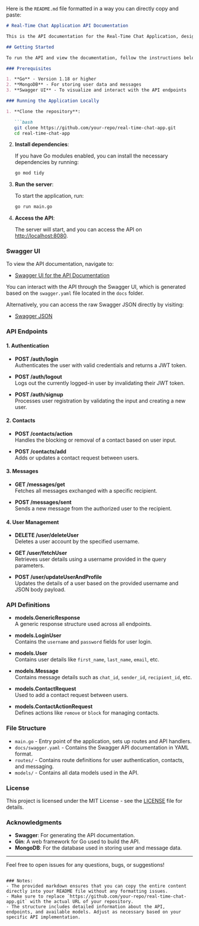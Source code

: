 Here is the `README.md` file formatted in a way you can directly copy and paste:

```markdown
# Real-Time Chat Application API Documentation

This is the API documentation for the Real-Time Chat Application, designed to facilitate user authentication, message handling, contact management, and user profile updates. The API follows the Swagger 2.0 specification.

## Getting Started

To run the API and view the documentation, follow the instructions below.

### Prerequisites

1. **Go** - Version 1.18 or higher
2. **MongoDB** - For storing user data and messages
3. **Swagger UI** - To visualize and interact with the API endpoints

### Running the Application Locally

1. **Clone the repository**:

   ```bash
   git clone https://github.com/your-repo/real-time-chat-app.git
   cd real-time-chat-app
   ```

2. **Install dependencies**:

   If you have Go modules enabled, you can install the necessary dependencies by running:

   ```bash
   go mod tidy
   ```

3. **Run the server**:

   To start the application, run:

   ```bash
   go run main.go
   ```

4. **Access the API**:

   The server will start, and you can access the API on [http://localhost:8080](http://localhost:8080).

### Swagger UI

To view the API documentation, navigate to:

- [Swagger UI for the API Documentation](http://localhost:8080/swagger/index.html)

You can interact with the API through the Swagger UI, which is generated based on the `swagger.yaml` file located in the `docs` folder.

Alternatively, you can access the raw Swagger JSON directly by visiting:

- [Swagger JSON](http://localhost:8080/swagger.json)

### API Endpoints

#### 1. Authentication

- **POST /auth/login**  
  Authenticates the user with valid credentials and returns a JWT token.

- **POST /auth/logout**  
  Logs out the currently logged-in user by invalidating their JWT token.

- **POST /auth/signup**  
  Processes user registration by validating the input and creating a new user.

#### 2. Contacts

- **POST /contacts/action**  
  Handles the blocking or removal of a contact based on user input.

- **POST /contacts/add**  
  Adds or updates a contact request between users.

#### 3. Messages

- **GET /messages/get**  
  Fetches all messages exchanged with a specific recipient.

- **POST /messages/sent**  
  Sends a new message from the authorized user to the recipient.

#### 4. User Management

- **DELETE /user/deleteUser**  
  Deletes a user account by the specified username.

- **GET /user/fetchUser**  
  Retrieves user details using a username provided in the query parameters.

- **POST /user/updateUserAndProfile**  
  Updates the details of a user based on the provided username and JSON body payload.

### API Definitions

- **models.GenericResponse**  
  A generic response structure used across all endpoints.

- **models.LoginUser**  
  Contains the `username` and `password` fields for user login.

- **models.User**  
  Contains user details like `first_name`, `last_name`, `email`, etc.

- **models.Message**  
  Contains message details such as `chat_id`, `sender_id`, `recipient_id`, etc.

- **models.ContactRequest**  
  Used to add a contact request between users.

- **models.ContactActionRequest**  
  Defines actions like `remove` or `block` for managing contacts.

### File Structure

- `main.go` - Entry point of the application, sets up routes and API handlers.
- `docs/swagger.yaml` - Contains the Swagger API documentation in YAML format.
- `routes/` - Contains route definitions for user authentication, contacts, and messaging.
- `models/` - Contains all data models used in the API.

### License

This project is licensed under the MIT License - see the [LICENSE](LICENSE) file for details.

### Acknowledgments

- **Swagger**: For generating the API documentation.
- **Gin**: A web framework for Go used to build the API.
- **MongoDB**: For the database used in storing user and message data.

---

Feel free to open issues for any questions, bugs, or suggestions!
```

### Notes:
- The provided markdown ensures that you can copy the entire content directly into your README file without any formatting issues.
- Make sure to replace `https://github.com/your-repo/real-time-chat-app.git` with the actual URL of your repository.
- The structure includes detailed information about the API, endpoints, and available models. Adjust as necessary based on your specific API implementation.
